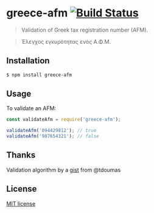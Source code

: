# greece-afm [![Build Status](https://travis-ci.org/alefteris/greece-afm.svg?branch=master)](https://travis-ci.org/alefteris/greece-afm)

> Validation of Greek tax registration number (AFM).

> Έλεγχος εγκυρότητας ενός Α.Φ.Μ.

## Installation

```sh
$ npm install greece-afm
```

## Usage

To validate an AFM:

```js
const validateAfm = require('greece-afm');

validateAfm('094429812'); // true
validateAfm('987654321'); // false
```

## Thanks

Validation algorithm by a [gist](https://gist.github.com/tdoumas/7875550) from @tdoumas

## License

[MIT license](http://opensource.org/licenses/mit-license.php)
